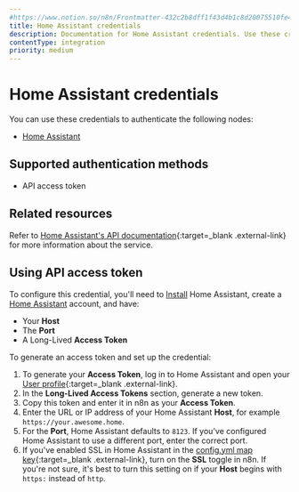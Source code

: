 ```yaml
---
#https://www.notion.so/n8n/Frontmatter-432c2b8dff1f43d4b1c8d20075510fe4
title: Home Assistant credentials
description: Documentation for Home Assistant credentials. Use these credentials to authenticate Home Assistant in n8n, a workflow automation platform.
contentType: integration
priority: medium
---
```


# Home Assistant credentials

You can use these credentials to authenticate the following nodes:

- [Home Assistant](/integrations/builtin/app-nodes/n8n-nodes-base.homeassistant/)

## Supported authentication methods

- API access token

## Related resources

Refer to [Home Assistant's API documentation](https://developers.home-assistant.io/docs/api/rest){:target=_blank .external-link} for more information about the service.

## Using API access token

To configure this credential, you'll need to [Install](https://www.home-assistant.io/installation/) Home Assistant, create a [Home Assistant](https://www.home-assistant.io/getting-started/onboarding) account, and have:

- Your **Host**
- The **Port**
- A Long-Lived **Access Token**

To generate an access token and set up the credential:

1. To generate your **Access Token**, log in to Home Assistant and open your [User profile](https://my.home-assistant.io/redirect/profile){:target=_blank .external-link}.
2. In the **Long-Lived Access Tokens** section, generate a new token.
3. Copy this token and enter it in n8n as your **Access Token**.
4. Enter the URL or IP address of your Home Assistant **Host**, for example `https://your.awesome.home`.
5. For the **Port**, Home Assistant defaults to `8123`. If you've configured Home Assistant to use a different port, enter the correct port.
6. If you've enabled SSL in Home Assistant in the [config.yml map key](https://developers.home-assistant.io/docs/add-ons/configuration/?_highlight=ssl#add-on-configuration){:target=_blank .external-link}, turn on the **SSL** toggle in n8n. If you're not sure, it's best to turn this setting on if your **Host** begins with `https:` instead of `http`.

